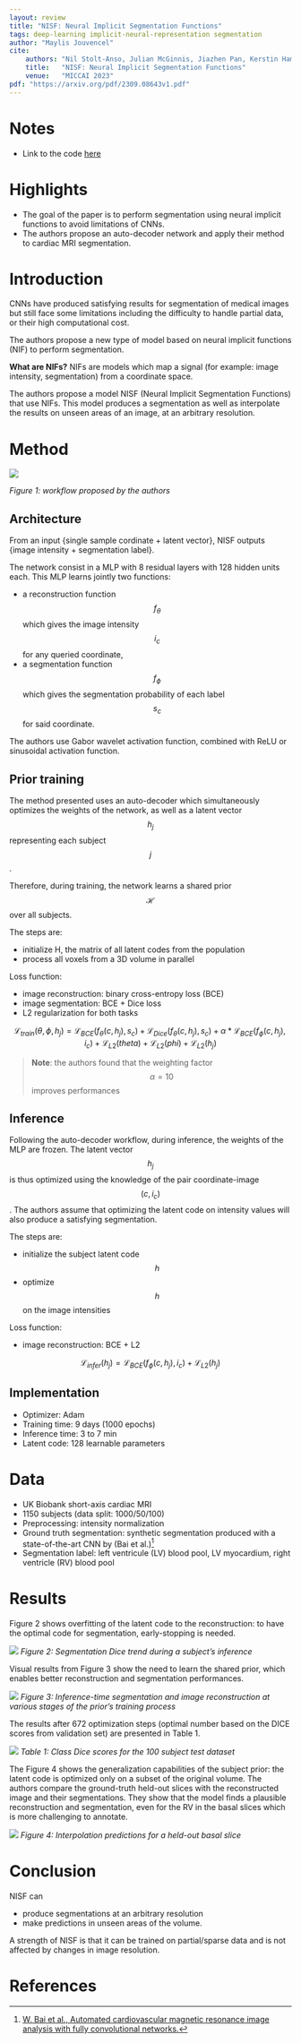 ```yaml
---
layout: review
title: "NISF: Neural Implicit Segmentation Functions"
tags: deep-learning implicit-neural-representation segmentation
author: "Maylis Jouvencel"
cite:
    authors: "Nil Stolt-Anso, Julian McGinnis, Jiazhen Pan, Kerstin Hammernik, Daniel Rueckert"
    title:   "NISF: Neural Implicit Segmentation Functions"
    venue:   "MICCAI 2023"
pdf: "https://arxiv.org/pdf/2309.08643v1.pdf"
---
```


# Notes
* Link to the code [here](https://github.com/niloide/implicit_segmentation)

# Highlights
* The goal of the paper is to perform segmentation using neural implicit functions to avoid limitations of CNNs.
* The authors propose an auto-decoder network and apply their method to cardiac MRI segmentation.

# Introduction

CNNs have produced satisfying results for segmentation of medical images but still face some limitations including the difficulty to handle partial data, or their high computational cost. 

The authors propose a new type of model based on neural implicit functions (NIF) to perform segmentation.

**What are NIFs?**
NIFs are models which map a signal (for example: image intensity, segmentation) from a coordinate space.

The authors propose a model NISF (Neural Implicit Segmentation Functions) that use NIFs. This model produces a segmentation as well as interpolate the results on unseen areas of an image, at an arbitrary resolution.

# Method

![](/collections/images/NISF/architecture.jpg)

*Figure 1: workflow proposed by the authors*

## Architecture

From an input {single sample cordinate + latent vector}, NISF outputs {image intensity + segmentation label}.

The network consist in a MLP with 8 residual layers with 128 hidden units each. This MLP learns jointly two functions: 
- a reconstruction function $$f_\theta$$ which gives the image intensity $$i_c$$ for any queried coordinate, 
- a segmentation function $$f_\phi$$ which gives the segmentation probability of each label $$s_c$$ for said coordinate.

The authors use Gabor wavelet activation function, combined with ReLU or sinusoidal activation function.

## Prior training

The method presented uses an auto-decoder which simultaneously optimizes the weights of the network, as well as a latent vector $$h_j$$ representing each subject $$j$$.

Therefore, during training, the network learns a shared prior $$\mathcal{H}$$ over all subjects. 

The steps are:
- initialize H, the matrix of all latent codes from the population  
- process all voxels from a 3D volume in parallel 

Loss function:
- image reconstruction: binary cross-entropy loss (BCE) 
- image segmentation: BCE + Dice loss
- L2 regularization for both tasks

$$\mathcal{L}_{train}(\theta,\phi,h_j)= \mathcal{L}_{BCE}(f_\theta(c,h_j),s_c) + \mathcal{L}_{Dice}(f_\theta(c,h_j),s_c) + \alpha*\mathcal{L}_{BCE}(f_\phi(c,h_j),i_c) + \mathcal{L}_{L2}(theta) + \mathcal{L}_{L2}(phi) + \mathcal{L}_{L2}(h_j)$$


> **Note**: the authors found that the weighting factor $$\alpha=10$$ improves performances


## Inference

Following the auto-decoder workflow, during inference, the weights of the MLP are frozen. The latent vector $$h_j$$ is thus optimized using the knowledge of the pair coordinate-image $$(c,i_c)$$. The authors assume that optimizing the latent code on intensity values will also produce a satisfying segmentation.

The steps are:
- initialize the subject latent code $$h$$
- optimize $$h$$ on the image intensities

Loss function:
- image reconstruction: BCE + L2

$$\mathcal{L}_{infer}(h_j)= \mathcal{L}_{BCE}(f_\phi(c,h_j),i_c) + \mathcal{L}_{L2}(h_j) $$


## Implementation

- Optimizer: Adam
- Training time: 9 days (1000 epochs)
- Inference time: 3 to 7 min
- Latent code: 128 learnable parameters


# Data

- UK Biobank short-axis cardiac MRI
- 1150 subjects (data split: 1000/50/100) 
- Preprocessing: intensity normalization
- Ground truth segmentation: synthetic segmentation produced with a state-of-the-art CNN by (Bai et al.)[^1]
- Segmentation label: left ventricule (LV) blood pool, LV myocardium, right ventricle (RV) blood pool

# Results

Figure 2 shows overfitting of the latent code to the reconstruction: to have the optimal code for segmentation, early-stopping is needed.

![](/collections/images/NISF/results_early-stopping.jpg)
*Figure 2: Segmentation Dice trend during a subject’s inference*

Visual results from Figure 3 show the need to learn the shared prior, which enables better reconstruction and segmentation performances.

![](/collections/images/NISF/results.jpg)
*Figure 3: Inference-time segmentation and image reconstruction at various stages of the prior’s training process*


The results after 672 optimization steps (optimal number based on the DICE scores from validation set) are presented in Table 1.

![](/collections/images/NISF/table_results.jpg)
*Table 1: Class Dice scores for the 100 subject test dataset*

The Figure 4 shows the generalization capabilities of the subject prior: the latent code is optimized only on a subset of the original volume. The authors compare the ground-truth held-out slices with the reconstructed image and their segmentations. They show that the model finds a plausible reconstruction and segmentation, even for the RV in the basal slices which is more challenging to annotate. 


![](/collections/images/NISF/results_interpolation.jpg)
*Figure 4: Interpolation predictions for a held-out basal slice*


# Conclusion
NISF can 
* produce segmentations at an arbitrary resolution
* make predictions in unseen areas of the volume. 


A strength of NISF is that it can be trained on partial/sparse data and is not affected by changes in image resolution.


# References
[^1]: [W. Bai et al., Automated cardiovascular magnetic resonance image analysis with fully convolutional networks.](https://jcmr-online.biomedcentral.com/articles/10.1186/s12968-018-0471-x)  